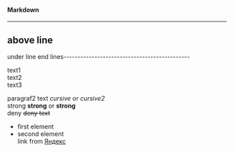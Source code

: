 #### Markdown


-------------------------------------------------  
above line
---
under line
end lines---------------------------------------------

text1  
text2<br>
text3

paragraf2
text *cursive* or _cursive2_  
strong **strong** or __strong__  
deny ~~deny text~~  
* first element  
* second element  
link from [Яндекс](https://ya.ru "link yandex")  
